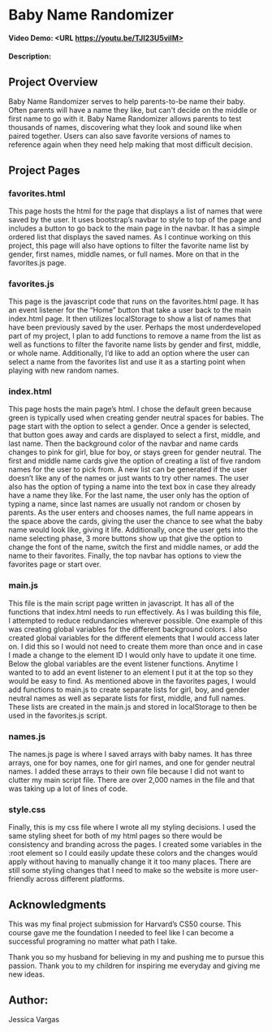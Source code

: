 # Baby Name Randomizer
#### Video Demo:  <URL https://youtu.be/TJI23U5vilM>
#### Description:
## Project Overview
Baby Name Randomizer serves to help parents-to-be name their baby. Often parents will have a name they like, but can't decide on the middle or first name to go with it. Baby Name Randomizer allows parents to test thousands of names, discovering what they look and sound like when paired together. Users can also save favorite versions of names to reference again when they need help making that most difficult decision.


## Project Pages
### favorites.html
This page hosts the html for the page that displays a list of names that were saved by the user. It uses bootstrap’s navbar to style to top of the page and includes a button to go back to the main page in the navbar. It has a simple ordered list that displays the saved names. As I continue working on this project, this page will also have options to filter the favorite name list by gender, first names, middle names, or full names. More on that in the favorites.js page.

### favorites.js
This page is the javascript code that runs on the favorites.html page. It has an event listener for the “Home” button that take a user back to the main index.html page. It then utilizes localStorage to show a list of names that have been previously saved by the user. Perhaps the most underdeveloped part of my project, I plan to add functions to remove a name from the list as well as functions to filter the favorite name lists by gender and first, middle, or whole name. Additionally, I’d like to add an option where the user can select a name from the favorites list and use it as a starting point when playing with new random names.

### index.html
This page hosts the main page’s html. I chose the default green because green is typically used when creating gender neutral spaces for babies. The page start with the option to select a gender. Once a gender is selected, that button goes away and cards are displayed to select a first, middle, and last name. Then the background color of the navbar and name cards changes to pink for girl, blue for boy, or stays green for gender neutral. The first and middle name cards give the option of creating a list of five random names for the user to pick from. A new list can be generated if the user doesn’t like any of the names or just wants to try other names. The user also has the option of typing a name into the text box in case they already have a name they like. For the last name, the user only has the option of typing a name, since last names are usually not random or chosen by parents. As the user enters and chooses names, the full name appears in the space above the cards, giving the user the chance to see what the baby name would look like, giving it life. Additionally, once the user gets into the name selecting phase, 3 more buttons show up that give the option to change the font of the name, switch the first and middle names, or add the name to their favorites. Finally, the top navbar has options to view the favorites page or start over.

### main.js
This file is the main script page written in javascript. It has all of the functions that index.html needs to run effectively. As I was building this file, I attempted to reduce redundancies wherever possible. One example of this was creating global variables for the different background colors. I also created global variables for the different elements that I would access later on. I did this so I would not need to create them more than once and in case I made a change to the element ID I would only have to update it one time. Below the global variables are the event listener functions. Anytime I wanted to to add an event listener to an element I put it at the top so they would be easy to find. As mentioned above in the favorites pages, I would add functions to main.js to create separate lists for girl, boy, and gender neutral names as well as separate lists for first, middle, and full names. These lists are created in the main.js and stored in localStorage to then be used in the favorites.js script.

### names.js
The names.js page is where I saved arrays with baby names. It has three arrays, one for boy names, one for girl names, and one for gender neutral names. I added these arrays to their own file because I did not want to clutter my main script file. There are over 2,000 names in the file and that was taking up a lot of lines of code.

### style.css
Finally, this is my css file where I wrote all my styling decisions. I used the same styling sheet for both of my html pages so there would be consistency and branding across the pages. I created some variables in the :root element so I could easily update these colors and the changes would apply without having to manually change it it too many places. There are still some styling changes that I need to make so the website is more user-friendly across different platforms.

## Acknowledgments
This was my final project submission for Harvard’s CS50 course. This course gave me the foundation I needed to feel like I can become a successful programing no matter what path I take.

Thank you so my husband for believing in my and pushing me to pursue this passion. Thank you to my children for inspiring me everyday and giving me new ideas.

## Author:
Jessica Vargas

